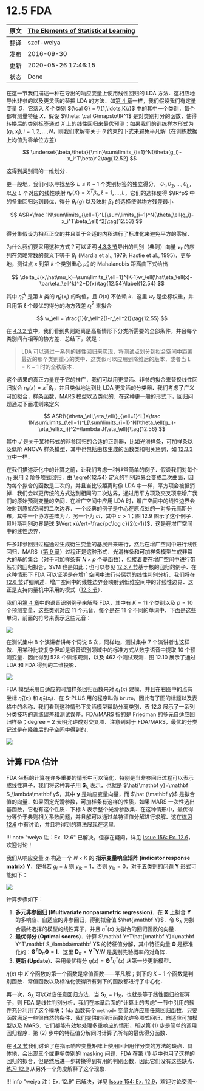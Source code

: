 # 12.5 FDA

| 原文   | [The Elements of Statistical Learning](https://web.stanford.edu/~hastie/ElemStatLearn/printings/ESLII_print12.pdf#page=459) |
| ---- | ---------------------------------------- |
| 翻译   | szcf-weiya                               |
| 发布 | 2016-09-30 |
| 更新 | 2020-05-26 17:46:15|
| 状态 | Done|

在这一节我们描述一种在导出的响应变量上使用线性回归的 LDA 方法．这相应地导出非参的以及更灵活的替换 LDA 的方法．如[第 4 章](04-Linear-Methods-for-Classification/4.1-Introduction/index.html)一样，我们假设我们有定量变量 $G$，它落入 $K$ 个类别 ${\cal G} = \\{1,\ldots,K\\}$ 中的其中一个类别，每个都有测量特征 $X$．假设 $\theta: \cal G\mapsto\IR^1$ 是对类别打分的函数，使得转换后的类别标签通过 $X$ 上的线性回归来最优预测：如果我们的训练样本形式为 $(g_i,x_i),i=1,2,\ldots,N$，则我们求解带关于 $\theta$ 约束的下式来避免平凡解（在训练数据上均值为零单位方差）

$$
\underset{\beta,\theta}{\min}\sum\limits_{i=1}^N(\theta(g_i)-x_i^T\beta)^2\tag{12.52}
$$

这得到类别间的一维划分．

更一般地，我们可以寻找至多 $L\le K-1$ 个类别标签的独立得分， $\theta_1,\theta_2,\ldots,\theta_L$，以及 $L$ 个对应的线性映射 $\eta_\ell(X)=X^T\beta_\ell,\ell=1,\ldots,L$，它们的选择使得 $\IR^p$ 中的多重回归达到最优．得分 $\theta_\ell(g)$ 以及映射 $\beta_\ell$ 的选择使得均方残差最小

$$
ASR=\frac 1N\sum\limits_{\ell=1}^L[\sum\limits_{i=1}^N(\theta_\ell(g_i)-x_i^T\beta_\ell)^2]\tag{12.53}
$$

得分集假设为相互正交的并且关于合适的内积进行了标准化来避免平方的零解．

为什么我们要采用这种方式？可以证明 [4.3.3 节](../04-Linear-Methods-for-Classification/4.3-Linear-Discriminant-Analysis/index.html#_2)导出的判别（典则）向量 $\nu_\ell$ 的序列在忽略常数的意义下等于 $\beta_\ell$ (Mardia et al., 1979; Hastie et al., 1995)．更多地，测试点 $x$ 到第 $k$ 个类别重心 $\hat\mu_k$ 的 Mahalanobis 距离由下式给出

$$
\delta_J(x,\hat\mu_k)=\sum\limits_{\ell=1}^{K-1}w_\ell(\hat\eta_\ell(x)-\bar\eta_\ell^k)^2+D(x)\tag{12.54}\label{12.54}
$$

其中 $\bar \eta_\ell^k$ 是第 $k$ 类的 $\hat\eta_\ell(x_i)$ 的均值，且 $D(x)$ 不依赖 $k$．这里 $w_\ell$ 是坐标权重，并且用第 $\ell$ 个最优的得分的均方残差 $r_\ell^2$ 来拟合

$$
w_\ell = \frac{1}{r_\ell^2(1-r_\ell^2)}\tag{12.55}
$$

在 [4.3.2 节](../04-Linear-Methods-for-Classification/4.3-Linear-Discriminant-Analysis/index.html#lda)中，我们看到典则距离是高斯情形下分类所需要的全部条件，并且每个类别间有相等的协方差．总结下，就是：

> LDA 可以通过一系列的线性回归来实现，将测试点划分到拟合空间中距离最近的那个类别重心的类中．这类似可以应用到降维后的版本，或者当 $L=K-1$ 时的全秩版本．

这个结果的真正力量在于它的推广．我们可以用更灵活、非参的拟合来替换线性回归拟合 $\eta_\ell(x)=x^T\beta_\ell$，并且类似地达到比 LDA 更灵活的分类器．我们考虑了广义可加拟合，样条函数，MARS 模型以及类似的．在这种更一般的形式下，回归问题通过下面准则来定义

$$
ASR(\{\theta_\ell,\eta_\ell\}_{\ell=1}^L)=\frac 1N\sum\limits_{\ell=1}^L[\sum\limits_{i=1}^N(\theta_\ell(g_i)-\eta_\ell(x_i))^2+\lambda J(\eta_\ell)]\tag{12.56}
$$

其中 $J$ 是关于某种形式的非参回归的合适的正则器，比如光滑样条，可加样条以及低阶 ANOVA 样条模型．其中也包括由核生成的函数类和相关惩罚，如 [12.3.3 节](12.3-Support-Vector-Machines-and-Kernels/index.html)中一样．

在我们描述泛化中的计算之前，让我们考虑一种非常简单的例子．假设我们对每个 $\eta_\ell$ 采用 2 阶多项式回归．由 \eqref{12.54} 定义的判别边界会变成二次曲面，因为每个拟合的函数是二次的，并且当比较距离时像 LDA 中一样，平方项会被抵消掉．我们会以更传统的方式达到相同的二次边界，通过用平方项及交叉项来增广我们的原始预测变量的空间．在增广空间中应用 LDA 时，增广空间中的线性边界会映射到原始空间的二次边界．一个经典的例子是中心在原点处的一对多元高斯分布，其中一个协方差阵为 $I$，另一个为 $cI$，其中 $c>1$；图 12.9 图示了这个例子．贝叶斯判别边界是球 $\Vert x\Vert=\frac{pc\log c}{2(c-1)}$，这是在增广空间中的线性边界．

许多非参回归过程通过生成衍生变量的基展开来进行，然后在增广空间中进行线性回归．MARS（[第 9 章](../09-Additive-Models-Trees-and-Related-Methods/9.4-MARS/index.html)）过程正是这种形式．光滑样条和可加样条模型生成非常大的基的集合（对于可加样条有 $N\times p$ 个基函数），但接着要在增广空间中进行带惩罚的回归拟合，SVM 也是如此；也可以参见 [12.3.7 节](12.3-Support-Vector-Machines-and-Kernels/index.html#_3)基于核的回归的例子．在这种情形下 FDA 可以证明是在增广空间中进行带惩罚的线性判别分析．我们将在 [12.6 节](12.6-Penalized-Discriminant-Analysis/index.html)详细阐述．增广空间中的线性边界会映射到低维空间中的非线性边界．这正是支持向量机中采用的模式（[12.3 节](12.3-Support-Vector-Machines-and-Kernels/index.html)）．

我们用[第 4 章](../04-Linear-Methods-for-Classification/4.2-Linear-Regression-of-an-Indicator-Matrix/index.html)中的语音识别例子来解释 FDA，其中有 $K=11$ 个类别以及 $p=10$ 个预测变量．这些类别对应 11 个元音，每个是在 11 个不同的单词中．下面是这些单词，前面的符号来表示这些元音：

![](../img/12/11vowel.png)

在测试集中 8 个演讲者讲每个词说 6 次，同样地，测试集中 7 个演讲者也这样做．用某种比较复杂但却是语音识别领域中的标准方式从数字语音中提取 10 个预测变量．因此得到 528 个训练观测，以及 462 个测试观测．图 12.10 展示了通过 LDA 和 FDA 得到的二维投影．

![](../img/12/fig12.10.png)

FDA 模型采用自适应的可加样条回归函数来对 $\eta_\ell(x)$ 建模，并且在右图中的点有坐标 $\hat\eta_1(x_i)$ 和 $\hat\eta_2(x_i)$．在 S-PLUS 用的程序叫做 `bruto`，因此有了图的标题以及表格中的名称．我们看到这种情形下灵活模型帮助分离类别．表 12.3 展示了一系列分类技巧的训练误差和测试误差．FDA/MARS 指的是 Friedman 的多元自适应回归样条；degree = 2 表明允许成对交叉项．注意到对于 FDA/MARS，最优的分类记过是在降维后的子空间中得到的．

![](../img/12/tab12.3.png)

## 计算 FDA 估计

FDA 坐标的计算在许多重要的情形中可以简化，特别是当非参回归过程可以表示成线性算子．我们将这种算子用 $\mathbf S_\lambda$ 表示，也就是 $\hat{\mathbf y}=\mathbf S_\lambda\mathbf y$，其中 $\mathbf y$ 是响应变量向量，而 $\hat {\mathbf y}$ 是拟合值的向量．如果固定光滑参数，可加样条有这样的性质，如果 MARS 一次性选出基函数，它也有这个性质．下标 $\lambda$ 表示整个光滑参数集．在这种情形中，最优得分等价于典则相关系数问题，并且解可以通过单特征值分解进行求解．这在[练习 12.6](https://github.com/szcf-weiya/ESL-CN/issues/156) 中有讨论，并且将得到的算法展现在这里．

!!! note "weiya 注：Ex. 12.6"
    已解决，但存在疑问，详见 [Issue 156: Ex. 12.6](https://github.com/szcf-weiya/ESL-CN/issues/156)，欢迎讨论！

我们从响应变量 $g_i$ 构造一个 $N\times K$ 的 **指示变量响应矩阵 (indicator response matrix)** $\mathbf Y$，使得若 $g_i=k$ 则 $y_{ik}=1$，否则 $y_{ik}=0$．对于五类别的问题 $\mathbf Y$ 形式可能如下：

![](../img/12/cl5example.png)

计算步骤如下：

1. **多元非参回归 (Multivariate nonparametric regression)**．在 $\mathbf X$ 上拟合 $\mathbf Y$ 的多响应、自适应的非参回归，得到拟合值 $\hat{\mathbf Y}$．令 $\mathbf S_\lambda$ 为拟合最终选择的模型的线性算子，并且 $\eta^*(x)$ 为拟合的回归函数的向量．
2. **最优得分 (Optimal scores)**．计算 $\mathbf Y^T\hat{\mathbf Y}=\mathbf Y^T\mathbf S_\lambda\mathbf Y$ 的特征值分解，其中特征向量 $\mathbf \Theta$ 是标准化的：$\mathbf \Theta^T\mathbf D_\pi\mathbf \Theta = \mathbf I$．这里 $\mathbf D_\pi = \mathbf Y^T\mathbf Y/N$ 是类别先验概率的对角阵．
3. **更新 (Update)**．采用最优得分 $\eta(x)=\mathbf\Theta^T\eta^*(x)$ 从第一步更新模型．

$\eta(x)$ 中 $K$ 个函数的第一个函数是常值函数——平凡解；剩下的 $K-1$ 个函数是判别函数．常值函数以及标准化使得所有剩下的函数都进行了中心化．

再一次，$\mathbf S_\lambda$ 可以对应任意回归方法．当 $\mathbf S_\lambda=\mathbf H_X$，也就是等于线性回归投影算子，则 FDA 是线性判别分析．我们在本章后面的“计算上的考虑”一节中引用的软件充分利用了这个模块；`fda` 函数有个 `method=` 变量允许应用任意回归函数，只要函数满足一些很自然的条件．我们提供的回归函数允许多项式回归，自适应可加模型以及 MARS．它们都能有效地处理多重响应的情形，所以第 (1) 步是简单的调用回归程序．第 (2) 步中的特征值分解同时计算了所有的最优得分函数．

在 [4.2 节](../04-Linear-Methods-for-Classification/4.2-Linear-Regression-of-an-Indicator-Matrix/index.html)我们讨论了在指示响应变量矩阵上使用回归用作分类的方法的缺点．具体地，会出现三个或更多类别的 masking 问题．FDA 在第 (1) 步中也用了这样的回归的拟合，但是然后进一步转换得到有用的判别函数，因此它们没有这些缺点．[练习 12.9](https://github.com/szcf-weiya/ESL-CN/issues/154) 从另外一个角度解释了这个现象．

!!! info "weiya 注：Ex. 12.9"
    已解决，详见 [Issue 154: Ex. 12.9](https://github.com/szcf-weiya/ESL-CN/issues/154)，欢迎讨论交流～
